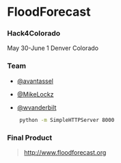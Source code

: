 FloodForecast
==============

### Hack4Colorado 
May 30-June 1 Denver Colorado

### Team
* [@avantassel](https://github.com/avantassel)

* [@MikeLockz](https://github.com/MikeLockz)

* [@wvanderbilt](https://github.com/wvanderbilt)

```bash
	python -m SimpleHTTPServer 8000
```

### Final Product

> <http://www.floodforecast.org>

